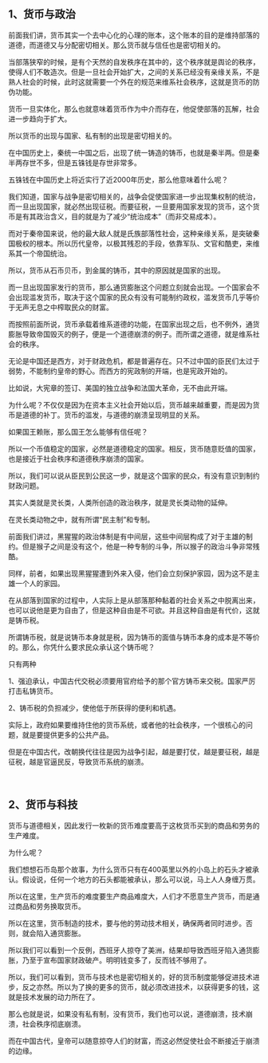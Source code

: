 <h2>1、货币与政治</h2><p data-pid="0h2SerE5">前面我们讲，货币其实一个去中心化的心理的账本，这个账本的目的是维持部落的道德，而道德又与分配密切相关。那么货币就与信任也是密切相关的。</p><p data-pid="iNz37vrF">当部落狭窄的时候，是有个天然的自发秩序在其中的，这个秩序就是舆论的秩序，使得人们不敢造次。但是一旦社会开始扩大，之间的关系已经没有亲缘关系，不是熟人社会的时候，此时这就需要一个外在的规范来维系社会秩序，这就是货币的防伪功能。</p><p data-pid="sW5gViyr">货币一旦实体化，那么也就意味着货币作为中介而存在，他促使部落的瓦解，社会进一步趋向于扩大。</p><p data-pid="iXT6B9_u">所以货币的出现与国家、私有制的出现是密切相关的。</p><p data-pid="gc4JpTop">在中国历史上，秦统一中国之后，出现了统一铸造的铸币，也就是秦半两。但是秦半两存世不多，但是五铢钱是存世非常多。</p><p data-pid="XLOn1I0g">五铢钱在中国历史上将近实行了近2000年历史，那么他意味着什么呢？</p><p data-pid="Y2Pnaoff">我们知道，国家与战争是密切相关的，战争会促使国家进一步出现集权制的统治，而一旦出现国家，就必然出现征税。而要征税，一旦要用国家发现的货币，这个货币是有其政治含义，目的就是为了减少“统治成本”（而非交易成本）。</p><p data-pid="vcsd1BIH">而对于秦帝国来说，他的最大敌人就是氏族部落性社会，这种亲缘关系，是突破秦国极权的根本。所以历代皇帝，以极其残忍的手段，依靠军队、文官和酷吏，来维系其一个帝国统治。</p><p data-pid="ditXK73u">所以，货币从石币贝币，到金属的铸币，其中的原因就是国家的出现。</p><p data-pid="1we6LX3b">而一旦出现国家发行的货币，那么通货膨胀这个问题立刻就会出现。一个国家会不会出现滥发货币，取决于这个国家的民众有没有可能制约政权，滥发货币几乎等价于无声无息之中榨取民众的财富。</p><p data-pid="YXQm3Qfa">而按照前面所说，货币承载着维系道德的功能，在国家出现之后，也不例外，通货膨胀导致帝国毁灭的例子，便是一个道德崩溃的例子。而所谓之道德，就是维系社会的秩序。</p><p data-pid="Dh_pwpks">无论是中国还是西方，对于财政危机，都是普遍存在。只不过中国的臣民们太过于弱势，不能制约皇帝的野心。而西方的宪政制的开端，也是宪政开始的。</p><p data-pid="NuHLu_Kl">比如说，大宪章的签订、美国的独立战争和法国大革命，无不由此开端。</p><p data-pid="vXHBI-my">为什么呢？不仅仅是因为在资本主义社会开始以后，货币越来越重要，而是因为货币是道德的补丁。货币的滥发，与道德的崩溃呈现明显的关系。</p><p data-pid="3H-Nbnot">如果国王赖账，那么国王怎么能够有信任呢？</p><p data-pid="_m2jPMd7">所以一个币值稳定的国家，必然是道德稳定的国家。相反，货币随意贬值的国家，也是接近于社会秩序和道德秩序崩溃的国家。</p><p data-pid="mF9F7hQC">所以，我们可以说从臣民到公民这一步，就是这个国家的民众，有没有意识到制约财政问题。</p><p data-pid="9rEdr84l">其实人类就是灵长类，人类所创造的政治秩序，就是灵长类动物的延伸。</p><p data-pid="si27WyGW">在灵长类动物之中，就有所谓“民主制”和专制。</p><p data-pid="lV95hmel">前面我们讲过，黑猩猩的政治体制是有中间层，这些中间层构成了对于主雄的制约。但是猴子之间是没有这个，他是一种专制的斗争，所以猴子的政治斗争非常残酷。</p><p data-pid="z7pPZTS6">同样，前者，如果出现黑猩猩遭到外来入侵，他们会立刻保护家园，因为这不是主雄一个人的家园。</p><p data-pid="bQ6HkFNc">在从部落到国家的过程中，人实际上是从部落那种黏着的社会关系之中脱离出来，也可以说他是更为自由了，但是这种自由是不可欲。并且这种自由是有代价，这就是铸币税。</p><p data-pid="y3TP4r-W">所谓铸币税，就是说铸币本身就是税，因为铸币的面值与铸币本身的成本是不等价的。那么，你凭什么要求民众承认这个铸币呢？</p><p data-pid="X9x8Bqli">只有两种</p><p data-pid="EtmvbGEa">1、强迫承认，中国古代交税必须要用官府给予的那个官方铸币来交税。国家严厉打击私铸货币。</p><p data-pid="X7yhiEc7">2、铸币税的负担减少，使他低于所获得的便利和机遇。</p><p data-pid="lGpn9WO0">实际上，政府如果要维持住他的货币系统，或者他的社会秩序，一个很核心的问题，就是要提供更多的公共产品。</p><p data-pid="hSTMkUIf">但是在中国古代，改朝换代往往是因为战争引起，越是要打仗，越是要征税，越是征税，越是官逼民反，导致货币系统的崩溃。</p><p><br></p><h2>2、货币与科技</h2><p data-pid="F4RwnBp5">货币与道德相关，因此发行一枚新的货币难度要高于这枚货币买到的商品和劳务的生产难度。</p><p data-pid="LNe7GyH-">为什么呢？</p><p data-pid="5rB6sA9y">我们想想石币岛那个故事，为什么货币只有在400英里以外的小岛上的石头才被承认。假设说，任何一个地方的石头都能被承认，那么可以说，马上人人身缠万贯。</p><p data-pid="OOMwfo8J">所以在这里，生产货币的难度要生产商品难度大，人们才不愿意生产货币，而是通过商品和劳务换取货币。</p><p data-pid="BrDH-Ted">所以在这里，货币制造的技术，要与他的劳动技术相关，确保两者同时进步。否则，就会陷入通货膨胀。</p><p data-pid="0dY1YDCD">所以我们可以看到一个反例，西班牙人掠夺了美洲，结果却导致西班牙陷入通货膨胀，乃至于宣布国家财政破产。明明钱变多了，反而钱不够用了。</p><p data-pid="Wv_K7WYQ">所以，我们可以看到，货币与技术也是密切相关的，好的货币制度能够促进技术进步，反之亦然。所以为了换的更多的货币，就必须改进技术，以获得更多的钱，这就是技术发展的动力所在了。</p><p data-pid="VC6QASZ0">那么也就是说，如果没有私有制，没有货币，我们也可以说，道德崩溃，技术崩溃，社会秩序彻底崩溃。</p><p data-pid="hk0Dx0M-">而在中国古代，皇帝可以随意掠夺人们的财富，而这必然促使社会不断接近于崩溃的边缘。</p><p></p>